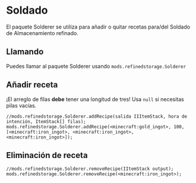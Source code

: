 # Soldado

El paquete Solderer se utiliza para añadir o quitar recetas para/del Soldado de Almacenamiento refinado.

## Llamando

Puedes llamar al paquete Solderer usando `mods.refinedstorage.Solderer`

## Añadir receta

¡El arreglo de filas **debe** tener una longitud de tres! Usa `null` si necesitas pilas vacías.

```zenscript
//mods.refinedstorage.Solderer.addRecipe(salida IIItemStack, hora de intención, ItemStack[] filas);
mods.refinedstorage.Solderer.addRecipe(<minecraft:gold_ingot>, 100, [<minecraft:iron_ingot>, <minecraft:iron_ingot>, <minecraft:iron_ingot>]);
```

## Eliminación de receta

```zenscript
//mods.refinedstorage.Solderer.removeRecipe(IItemStack output);
mods.refinedstorage.Solderer.removeRecipe(<minecraft:iron_ingot>);
```